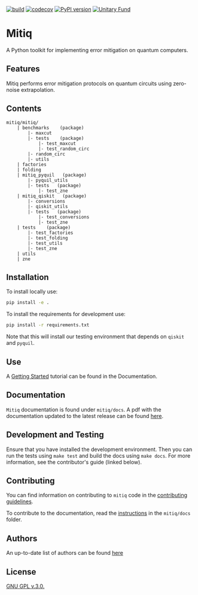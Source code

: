 [![build](https://github.com/unitaryfund/mitiq/workflows/build/badge.svg)](https://github.com/unitaryfund/mitiq/actions)
[![codecov](https://codecov.io/gh/unitaryfund/mitiq/branch/master/graph/badge.svg)](https://codecov.io/gh/unitaryfund/mitiq)
[![PyPI version](https://badge.fury.io/py/mitiq.svg)](https://badge.fury.io/py/mitiq)
[![Unitary Fund](https://img.shields.io/badge/Supported%20By-UNITARY%20FUND-brightgreen.svg?style=for-the-badge)](http://unitary.fund)


# Mitiq
A Python toolkit for implementing error mitigation on quantum computers.

## Features
Mitiq performs error mitigation protocols on quantum circuits using zero-noise extrapolation.


## Contents
```
mitiq/mitiq/
    | benchmarks    (package)
        |- maxcut
        |- tests    (package)
            |- test_maxcut
            |- test_random_circ
        |- random_circ
        |- utils
    | factories
    | folding
    | mitiq_pyquil   (package)
    	|- pyquil_utils
    	|- tests   (package)
       		|- test_zne
    | mitiq_qiskit   (package)
    	|- conversions
    	|- qiskit_utils
       	|- tests   (package)
       		|- test_conversions
       		|- test_zne
    | tests    (package)
    	|- test_factories
    	|- test_folding
    	|- test_utils
        |- test_zne
    | utils
    | zne
```
## Installation

To install locally use:

```bash
pip install -e .
```

To install the requirements for development use:

```bash
pip install -r requirements.txt
```

Note that this will install our testing environment that depends
on `qiskit` and `pyquil`.

## Use
A [Getting Started](https://mitiq.readthedocs.io/en/latest/guide/guide_02-getting-started.html)
tutorial can be found in the Documentation.

## Documentation
`Mitiq` documentation is found under `mitiq/docs`. A pdf with the documentation
updated to the latest release can be found
[here](docs/pdf/Mitiq-latest-release.pdf).

## Development and Testing

Ensure that you have installed the development environment. Then you can run
the tests using `make test` and build the docs using `make docs`. For more
information, see the contributor's guide (linked below).

## Contributing
You can find information on contributing to `mitiq` code in the [contributing guidelines](CONTRIBUTING.md).

To contribute to the documentation, read the
[instructions](docs/README-docs.md) in the `mitiq/docs` folder.


## Authors
An up-to-date list of authors can be found
[here](https://github.com/unitaryfund/mitiq/graphs/contributors)

## License
[GNU GPL v.3.0.](LICENSE)
